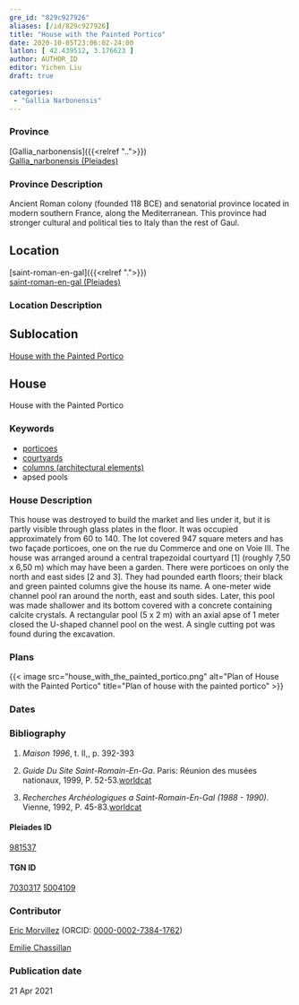```yaml
---
gre_id: "829c927926"
aliases: [/id/829c927926]
title: "House with the Painted Portico"
date: 2020-10-05T23:06:02-24:00
latlon: [ 42.439512, 3.176623 ]
author: AUTHOR_ID
editor: Yichen Liu
draft: true

categories:
 - "Gallia Narbonensis"
---
```


### Province

[Gallia_narbonensis]({{<relref "..">}}) \
[Gallia_narbonensis (Pleiades)](https://pleiades.stoa.org/places/981537)

### Province Description

Ancient Roman colony (founded 118 BCE) and senatorial province located in modern southern France, along the Mediterranean. This province had stronger cultural and political ties to Italy than the rest of Gaul.

## Location

[saint-roman-en-gal]({{<relref ".">}}) \
[saint-roman-en-gal (Pleiades)]()

### Location Description

<!--### Location Description-->

<!-- LEAVE THIS BLANK FOR NOW -->

## Sublocation

[House with the Painted Portico](#)

<!--### Sublocation Description-->

<!-- DESCRIPTION -->

## House


House with the Painted Portico


### Keywords

- [porticoes](http://vocab.getty.edu/page/aat/300004145)
- [courtyards](http://vocab.getty.edu/page/aat/300004095)
- [columns (architectural elements)](http://vocab.getty.edu/page/aat/300001571)
- apsed pools






### House Description

This house was destroyed to build the market and lies under it, but it is partly visible through glass plates in the floor. It was occupied approximately from 60 to 140. The lot covered 947 square meters and has two façade porticoes, one on the rue du Commerce and one on Voie III. The house was arranged around a central trapezoidal courtyard [1] (roughly 7,50 x 6,50 m) which may have been a garden. There were porticoes on only the north and east sides [2 and 3]. They had pounded earth floors; their black and green painted columns give the house its name. A one-meter wide channel pool ran around the north, east and south sides. Later, this pool was made shallower and its bottom covered with a concrete containing calcite crystals. A rectangular pool (5 x 2 m) with an axial apse of 1 meter closed the U-shaped channel pool on the west. A single cutting pot was found during the excavation.


<!--### Maps-->

<!--
OLD WAY (DO NOT USE)
![alt_text](../../images/image_name.ext)
*CAPTION*

NEW WAY ↓↓↓↓
{{< image src="image_name.ext" alt="ALT_TEXT" title="CAPTION" >}}
-->

### Plans


{{< image src="house_with_the_painted_portico.png" alt="Plan of House with the Painted Portico" title="Plan of house with the painted portico" >}}




### Dates



### Bibliography

1. *Maison 1996*, t. II,, p. 392-393

2. *Guide Du Site Saint-Romain-En-Ga*. Paris: Réunion des musées nationaux, 1999, P. 52-53.[worldcat](http://www.worldcat.org/oclc/43416334)

3. *Recherches Archéologiques a Saint-Romain-En-Gal (1988 - 1990)*. Vienne, 1992, P. 45-83.[worldcat](hhttp://www.worldcat.org/oclc/1068996218)


#### Pleiades ID

[981537](https://pleiades.stoa.org/places/981537)

#### TGN ID

[7030317](http://vocab.getty.edu/page/tgn/7030317)
[5004109](http://vocab.getty.edu/page/tgn/5004109)

### Contributor

[Eric Morvillez](link) (ORCID: [0000-0002-7384-1762](https://orcid.org/0000-0002-7384-1762))

[Emilie Chassillan](link)
### Publication date


21 Apr 2021

<!--### Related articles-->

<!-- Links to other related articles. Leave blank for now -->